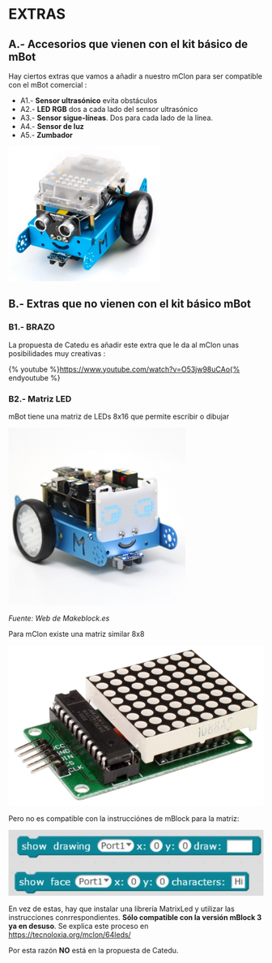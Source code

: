 # EXTRAS

## A.- Accesorios que vienen con el kit básico de mBot

Hay ciertos extras que vamos a añadir a nuestro mClon para ser compatible con el mBot comercial :

* A1.- **Sensor ultrasónico** evita obstáculos
* A2.- **LED RGB** dos a cada lado del sensor ultrasónico
* A3.- **Sensor sigue-líneas**. Dos para cada lado de la línea.
* A4.- **Sensor de luz**
* A5.- **Zumbador**

![](/assets/mBot-300x266.png)

## B.- Extras que no vienen con el kit básico mBot

### B1.- BRAZO

La propuesta de Catedu es añadir este extra que le da al mClon unas posibilidades muy creativas :

{% youtube %}https://www.youtube.com/watch?v=O53jw98uCAo{% endyoutube %}

### B2.- Matriz LED

mBot tiene una matriz de LEDs 8x16 que permite escribir o dibujar

![](/assets/matrizled.jpg)

_Fuente: Web de Makeblock.es_

Para mClon existe una matriz similar 8x8

![](/assets/matriz8x8_MAX7219.png)

Pero no es compatible con la instrucciónes de mBlock para la matriz:

![](/assets/instrucciones2.jpg)

En vez de estas, hay que instalar una librería MatrixLed y utilizar las instrucciones conrrespondientes. **Sólo compatible con la versión mBlock 3 ya en desuso**. Se explica este proceso en https://tecnoloxia.org/mclon/64leds/

Por esta razón **NO** está en la propuesta de Catedu.
